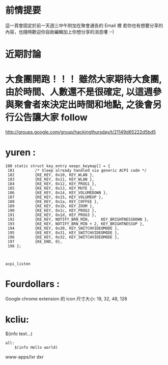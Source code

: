 # 前情提要

這一頁會固定於前一天週三中午附加在聚會通告的 Email 裡
若你也有想要分享的內容，也隨時歡迎你自助編輯加上你想分享的消息嘍 :-)


# 近期討論


# 大食團開跑！！！ 雖然大家期待大食團, 由於時間、人數還不是很確定, 以這週參與聚會者來決定出時間和地點, 之後會另行公告讓大家 follow

<http://groups.google.com/group/hackingthursday/t/21149d65222d5bd5>  

# yuren :



    180 static struct key_entry eeepc_keymap[] = {
     181         /* Sleep already handled via generic ACPI code */
     182         {KE_KEY, 0x10, KEY_WLAN },
     183         {KE_KEY, 0x11, KEY_WLAN },
     184         {KE_KEY, 0x12, KEY_PROG1 },
     185         {KE_KEY, 0x13, KEY_MUTE },
     186         {KE_KEY, 0x14, KEY_VOLUMEDOWN },
     187         {KE_KEY, 0x15, KEY_VOLUMEUP },
     188         {KE_KEY, 0x1a, KEY_COFFEE },
     189         {KE_KEY, 0x1b, KEY_ZOOM },                                                              
     190         {KE_KEY, 0x1c, KEY_PROG2 },
     191         {KE_KEY, 0x1d, KEY_PROG3 },
     192         {KE_KEY, NOTIFY_BRN_MIN,     KEY_BRIGHTNESSDOWN },
     193         {KE_KEY, NOTIFY_BRN_MIN + 2, KEY_BRIGHTNESSUP },
     194         {KE_KEY, 0x30, KEY_SWITCHVIDEOMODE },
     195         {KE_KEY, 0x31, KEY_SWITCHVIDEOMODE },
     196         {KE_KEY, 0x32, KEY_SWITCHVIDEOMODE },
     197         {KE_END, 0},
     198 };



    acpi_listen


# Fourdollars :

Google chrome extension 的 icon 尺寸大小: 19, 32, 48, 128

# kcliu:

$(info text...)

    all:
    	$(info Hello world)


www-apps/lxr
dxr